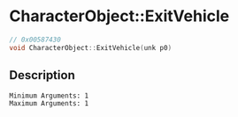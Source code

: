 # CharacterObject::ExitVehicle
```c
// 0x00587430
void CharacterObject::ExitVehicle(unk p0)
```
## Description
```
Minimum Arguments: 1
Maximum Arguments: 1
```
